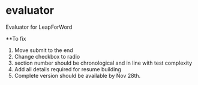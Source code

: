 evaluator
=========

Evaluator for LeapForWord


**To fix
1) Move submit to the end
2) Change checkbox to radio
3) section number should be chronological and in line with test complexity
4) Add all details required for resume building
5) Complete version should be available by Nov 28th.